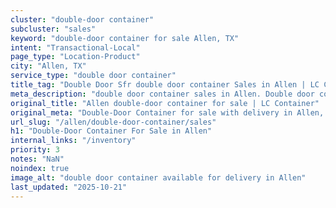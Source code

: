 ```yaml
---
cluster: "double-door container"
subcluster: "sales"
keyword: "double-door container for sale Allen, TX"
intent: "Transactional-Local"
page_type: "Location-Product"
city: "Allen, TX"
service_type: "double door container"
title_tag: "Double Door Sfr double door container Sales in Allen | LC Container"
meta_description: "double door container sales in Allen. Double door containers for easy access. Fast delivery, competitive pricing. Serving double door container area. Quote ID: Q6D. Call (214) 524-4168 for your free quote today."
original_title: "Allen double-door container for sale | LC Container"
original_meta: "Double-Door Container for sale with delivery in Allen, TX. LC Container — local Since 2003. Get pricing today."
url_slug: "/allen/double-door-container/sales"
h1: "Double-Door Container For Sale in Allen"
internal_links: "/inventory"
priority: 3
notes: "NaN"
noindex: true
image_alt: "double door container available for delivery in Allen"
last_updated: "2025-10-21"
---
```


<!-- TODO: Add unique city/inventory copy, images, and internal links here. -->

